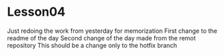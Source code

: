# Lesson04
Just redoing the work from yesterday for memorization
First change to the readme of the day
Second change of the day made from the remot repository
This should be a change only to the hotfix branch
